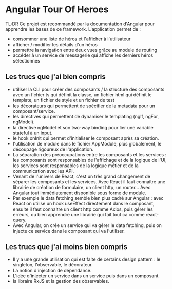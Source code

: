# Angular Tour Of Heroes

TL:DR Ce projet est recommandé par la documentation d'Angular pour apprendre les bases de ce framework.
L'application permet de :

- consommer une liste de héros et l'afficher à l'utilisateur
- afficher / modifier les détails d'un héros
- permettre la navigation entre deux vues grâce au module de routing
- accéder à un service de messagerie qui affiche les derniers héros sélectionnés

## Les trucs que j'ai bien compris

- utiliser la CLI pour créer des composants / la structure des composants avec un fichier ts qui définit la classe, un fichier html qui définit le template, un fichier de style et un fichier de test
- les décorateurs qui permettent de spécifier de la metadata pour un composant/service.
- les directives qui permettent de dynamiser le templating (ngIf, ngFor, ngModel).
- la directive ngModel et son two-way binding pour lier une variable stateful à un input.
- le hook onInit qui permet d'initialiser le composant après sa création.
- l'utilisation de module dans le fichier AppModule, plus globalement, le découpage rigoureux de l'application.
- La séparation des préoccupations entre les composants et les services : les composants sont responsables de l'affichage et de la logique de l'UI, les services sont responsables de la logique métier et de la communication avec les API.
- Venant de l'univers de React, c'est un très grand changement de séparer les composants et les services. Avec React il faut connaître une librairie de création de formulaire, un client http, un router... Avec Angular tout immédiatement disponible sous forme de module.
- Par exemple le data fetching semble bien plus cadré sur Angular : avec React on utilise un hook useEffect directement dans le composant, ensuite il faut connaitre un client http comme Axios, puis gérer les erreurs, ou bien apprendre une librairie qui fait tout ca comme react-query.
- Avec Angular, on crée un service qui va gérer le data fetching, puis on injecte ce service dans le composant qui va l'utiliser.

## Les trucs que j'ai moins bien compris

- Il y a une grande utilisation qui est faite de certains design pattern : le singleton, l'observable, le décorateur.
- La notion d'injection de dépendance.
- L'idée d'injecter un service dans un service puis dans un composant.
- la libraire RxJS et la gestion des observables.
